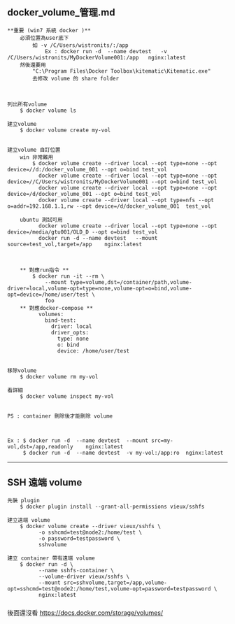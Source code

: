 docker_volume_管理.md
---
	**重要 (win7 系統 docker )**
		必須位置為user底下 
			如 -v /C/Users/wistronits/:/app
				Ex : docker run -d  --name devtest   -v /C/Users/wistronits/MyDockerVolume001:/app   nginx:latest
		然後還要用 
			"C:\Program Files\Docker Toolbox\kitematic\Kitematic.exe"
			去修改 volume 的 share folder



	列出所有volume
		$ docker volume ls

	建立volume
		$ docker volume create my-vol


	建立volume 自訂位置
		win 非常難用
			$ docker volume create --driver local --opt type=none --opt device=//d:/docker_volume_001 --opt o=bind test_vol
			  docker volume create --driver local --opt type=none --opt device=//C/Users/wistronits/MyDockerVolume001 --opt o=bind test_vol
			  docker volume create --driver local --opt type=none --opt device=/d/docker_volume_001 --opt o=bind test_vol
			  docker volume create --driver local --opt type=nfs --opt o=addr=192.168.1.1,rw --opt device=/d/docker_volume_001  test_vol

		ubuntu 測試可用
			  docker volume create --driver local --opt type=none --opt device=/media/gtu001/OLD_D --opt o=bind test_vol
			  docker run -d --name devtest   --mount source=test_vol,target=/app    nginx:latest
		  


		** 對應run指令 **
			$ docker run -it --rm \
			    --mount type=volume,dst=/container/path,volume-driver=local,volume-opt=type=none,volume-opt=o=bind,volume-opt=device=/home/user/test \
			    foo
		** 對應docker-compose **
			  volumes:
			    bind-test:
			      driver: local
			      driver_opts:
			        type: none
			        o: bind
			        device: /home/user/test


	移除volume
		$ docker volume rm my-vol

	看詳細
		$ docker volume inspect my-vol


	PS : container 刪除後才能刪除 volume



	Ex : $ docker run -d  --name devtest  --mount src=my-vol,dst=/app,readonly    nginx:latest
		 $ docker run -d  --name devtest  -v my-vol:/app:ro  nginx:latest



-----------
SSH 遠端 volume
---
	先裝 plugin
		$ docker plugin install --grant-all-permissions vieux/sshfs

	建立遠端 volume
		$ docker volume create --driver vieux/sshfs \
			  -o sshcmd=test@node2:/home/test \
			  -o password=testpassword \
			  sshvolume

	建立 container 帶有遠端 volume
		$ docker run -d \
			  --name sshfs-container \
			  --volume-driver vieux/sshfs \
			  --mount src=sshvolume,target=/app,volume-opt=sshcmd=test@node2:/home/test,volume-opt=password=testpassword \
			  nginx:latest



###
後面還沒看
	https://docs.docker.com/storage/volumes/